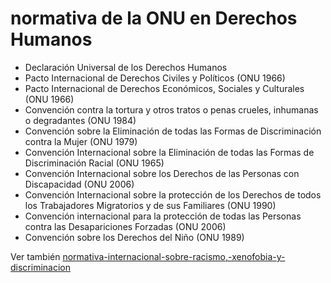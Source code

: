 # normativa de la ONU en Derechos Humanos

* Declaración Universal de los Derechos Humanos
* Pacto Internacional de Derechos Civiles y Políticos (ONU 1966)
* Pacto Internacional de Derechos Económicos, Sociales y Culturales (ONU 1966)
* Convención contra la tortura y otros tratos o penas crueles, inhumanas o degradantes (ONU 1984)
* Convención sobre la Eliminación de todas las Formas de Discriminación contra la Mujer (ONU 1979)
* Convención Internacional sobre la Eliminación de todas las Formas de Discriminación Racial (ONU 1965)
* Convención Internacional sobre los Derechos de las Personas con Discapacidad (ONU 2006)
* Convención Internacional sobre la protección de los Derechos de todos los Trabajadores Migratorios y de sus Familiares (ONU 1990)
* Convención internacional para la protección de todas las Personas contra las Desapariciones Forzadas (ONU 2006)
* Convención sobre los Derechos del Niño (ONU 1989)

Ver también [normativa-internacional-sobre-racismo,-xenofobia-y-discriminacion](normativa-internacional-sobre-racismo,-xenofobia-y-discriminacion.md)
